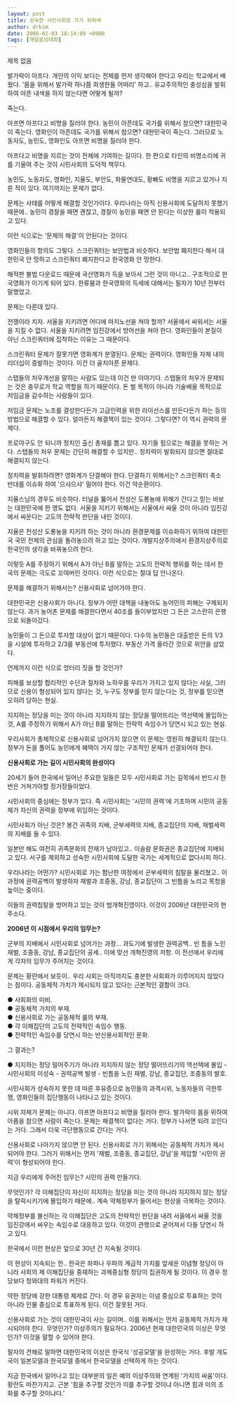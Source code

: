 ```yaml
---
layout: post
title: 성숙한 시민사회로 가기 위하여
author: drkim
date: 2006-02-03 18:14:09 +0900
tags: [깨달음의대화]
---
```

 제목 없음 



발가락이 아프다. 개인의 이익 보다는 전체를 먼저 생각해야 한다고 우리는 학교에서 배웠다. '몸을 위해서 발가락 하나쯤 희생한들 어떠리' 하고.. 유교주의적인 충성심을 발휘하여 아픈 내색을 하지 않는다면 어떻게 될까?

죽는다. 

아프면 아프다고 비명을 질러야 한다. 농민이 아픈데도 국가를 위해서 참으면? 대한민국이 죽는다. 영화인이 아픈데도 국가를 위해서 참으면? 대한민국이 죽는다. 그러므로 노동자도, 농민도, 영화인도 아프면 비명을 질러야 한다. 

아프다고 비명을 지르는 것이 전체에 기여하는 길이다. 한 편으로 타인의 비명소리에 귀를 기울여 주는 것이 시민사회의 도덕적 책무다. 

농민도, 노동자도, 영화인, 지율도, 부안도, 화물연대도, 황빠도 비명을 지르고 있거나 지른 적이 있다. 여기까지는 문제가 없다. 

문제는 사태를 어떻게 해결할 것인가이다. 우리나라는 아직 신용사회에 도달하지 못했기 때문에.. 농민이 경찰을 패면 괜찮고, 경찰이 농민을 패면 안 된다는 이상한 룰이 적용되고 있다.

이런 식으로는 '문제의 해결'이 안된다는 것이다.

영화인들의 항의도 그렇다. 스크린쿼터는 보안법과 비슷하다. 보안법 폐지한다 해서 대한민국 안 망하고 스크린쿼터 폐지한다고 한국영화 안 망한다. 

해적판 불법 다운로드 때문에 국산영화가 득을 보아서 그런 것이 아니고.. 구조적으로 한국영화가 이기게 되어 있다. 한류붐과 한국영화의 득세에 대해서는 필자가 10년 전부터 말했었고.

문제는 다른데 있다. 

전쟁이라 치자. 서울을 지키려면 어디에 마지노선을 쳐야 할까? 서울에서 싸워서는 서울을 지킬 수 없다. 서울을 지키려면 임진강에서 방어선을 쳐야 한다. 영화인들이 본질이 아닌 스크린쿼터에 집착하는 이유는 그 때문이다. 

스크린쿼터 문제가 잘못가면 영화계가 분열된다. 문제는 권력이다. 영화인들 자체 내의 리더십이 증발하는 것이다. 이건 더 골치아픈 문제다. 

스탭들의 처우개선을 말하는 사람도 있는데 이건 딴 이야기다. 스탭들의 처우가 문제되는 것은 충무로가 학교 역할을 하기 때문이다. 돈 벌 목적이 아니라 기술배울 목적으로 저임금을 감수하는 사람들이 있다.

저임금 문제는 노조를 결성한다든가 고급인력을 위한 라이선스를 만든다든가 하는 등의 방법으로 해결할 수 있다. 얼마든지 해결책이 있는 것이다. 그렇다면? 이 역시 권력의 문제다.

프로야구도 안 되니까 정치인 출신 총재를 뽑고 있다. 자기들 힘으로는 해결을 못하는 거다. 스탭들의 처우 문제는 간단히 해결할 수 있지만.. 정치력이 발휘되지 않으면 절대로 해결되지 않는다. 

정치력을 발휘하려면? 영화계가 단결해야 한다. 단결하기 위해서는? 스크린쿼터 축소 반대를 이슈화 하여 '으샤으샤' 밀어야 한다. 이건 악순환이다. 

지율스님의 경우도 비슷하다. 터널을 뚫어서 천성산 도롱뇽에 위해가 간다고 믿는 바보는 대한민국에 한 명도 없다. 서울을 지키기 위해서는 서울에서 싸울 것이 아니라 임진강에서 싸운다는 고도의 전략적 판단을 내린 것이다.

지율은 천성산 도롱뇽을 지키려 하는 것이 아니라 환경문제를 이슈화하기 위하여 대한민국 국민 전체의 관심을 돌려놓으려 하고 있는 것이다. 개발지상주의에서 환경지상주의로 한국인의 생각을 바꿔놓으려 한다. 

이렇듯 A를 주장하기 위해서 A가 아닌 B를 말하는 고도의 전략적 행위를 하는 데서 한국의 문제는 극도로 꼬여버린 것이다. 이런 식으로는 절대 답 안나온다. 

문제를 해결하기 위해서는? 신용사회로 넘어가야 한다. 

대한민국은 신용사회가 아니다. 정부가 어떤 대책을 내놓아도 농어민의 피해는 구제되지 않는다. 과거 농어촌 문제를 해결한다면서 40조를 들이부었지만 그 돈은 고스란히 은행으로 되돌아갔다. 

농민들이 그 돈으로 투자할 대상이 없기 때문이다. 다수의 농민들은 대출받은 돈의 1/3을 시설에 투자하고 2/3를 부동산에 투자했다. 부동산 가격 올라간 것으로 위안을 삼았다. 

언제까지 이런 식으로 엉터리 짓을 할 것인가?

피해를 보상할 합리적인 수단과 절차와 노하우를 우리가 가지고 있지 않다는 사실, 그러므로 신용이 형성되어 있지 않다는 것, 누구도 정부를 믿지 않는다는 것, 정부를 믿으면 오히려 당하는 현실.

지지하는 정당을 미는 것이 아니라 지지하지 않는 정당을 떨어뜨리는 역선택에 몰입하는 것, A를 주장하기 위해서 A가 아닌 B를 말하는 전략적 속임수가 당연시 되고 있는 현실.

우리사회가 총체적으로 신용사회로 넘어가지 않으면 이 문제는 영원히 해결되지 않는다. 정부가 돈을 풀어도 농민에게 혜택이 가지 않는 구조적인 문제가 선결되어야 한다. 



**신용사회로 가는 길이 시민사회의 완성이다**

20세기 들어 한국에서 일어난 주요한 일들은 모두 시민사회로 가는 길목에서 반드시 한 번은 거쳐가야할 정거장들이었다. 

시민사회의 중심에는 정부가 있다. 즉 시민사회는 '시민의 권력'에 기초하며 시민의 공동체가 자신의 권력을 정부에 위임하는 것이다. 

시민사회가 아닌 것은? 봉건 귀족의 지배, 군부세력의 지배, 종교집단의 지배, 재벌세력의 지배를 들 수 있다. 

일본만 해도 여전히 귀족문화의 잔재가 남아있고.. 이슬람 문화권은 종교집단에 지배되고 있다. 서구를 제외하고 성숙한 시민사회에 도달한 국가는 세계적으로 없다시피 하다. 

우리나라는 어떤가? 시민사회로 가는 험난한 여정에서 군부세력의 침탈을 물리쳤고.. 이 과정에 권력공백이 발생하자 재벌과 조중동, 강남, 종교집단이 그 빈틈을 노리고 목청을 높이는 중이다. 

이들의 권력침탈을 방어하고 있는 것이 범개혁진영이다. 이것이 2006년 대한민국의 현주소다. 



**2006년 이 시점에서 우리의 임무는?**

군부의 지배에서 시민사회로 넘어가는 과정... 과도기에 발생한 권력공백.. 빈 틈을 노린 재벌, 조중동, 강남, 종교집단의 공세.. 이에 맞선 개혁진영의 저항. 이 전선에서 우리에게 각자의 임무가 주어지는 것이다. 

문제는 황란에서 보듯이.. 우리 사회는 아직까지도 충분한 사회화가 이루어지지 않았다는 점이다. 공동체적 가치가 제시되지 않고 있다는 근본적인 결함이 크다. 

● 사회화의 미비.  
● 공동체적 가치의 부재.  
● 신용사회로 가는 공동체적 룰의 부재.  
● 각 이해집단의 고도의 전략적인 속임수 행동.  
● 전략적인 속임수를 당연시 하는 반신용사회적인 문화.

그 결과는?

● 지지하는 정당 밀어주기가 아니라 지지하지 않는 정당 떨어뜨리기의 역선택에 몰입 - 시민사회의 미성숙 - 권력공백 발생 - 빈틈을 노린 재벌, 강남, 종교집단, 조중동의 발호.

시민사회가 성숙하지 못한 데 따른 후유증으로 농민들의 과격시위, 노동자들의 극한투쟁, 영화인들의 집단행동이 나타나고 있는 것이다. 

시위 자체가 문제는 아니다. 아프면 아프다고 비명을 질러야 한다. 발가락이 몸을 위하여 아픔을 참으면 사람이 죽는다. 문제는 해결책이 없다는 거다. 정부가 나서면 되려 꼬인다는 거다. 그래서 더욱 극단행동으로 간다는 거다. 

신용사회로 나아가지 않으면 안 된다. 신용사회로 가기 위해서는 공동체적 가치가 제시되어야 한다. 그러기 위해서는 먼저 '재벌, 조중동, 종교집단, 강남'을 제압할 '시민의 권력'이 형성되어야 한다. 

지금 우리에게 주어진 임무는? 시민의 권력 만들기다. 

무엇인가? 각 이해집단이 자신이 지지하는 정당을 미는 것이 아니라 지지하지 않는 정당을 탈락시키기에 몰입하기 때문에.. 계속 약체정부가 들어서는 현상을 극복하는 것이다.

약체정부를 불신하는 각 이해집단은 고도의 전략적인 판단을 내려 서울에서 싸울 것을 임진강에서 싸우는 속임수로 대응하고 있다. 이것이 관행으로 굳어져서 다들 당연시 하고 있다. 

한국에서 이런 현상은 앞으로 30년 간 지속될 것이다. 

이 현상이 지속되는 한.. 한국은 좌파나 우파의 계급적 가치를 앞세운 이념형 정당이 아니라 사회의 제 이해집단을 중재하는 과제중심형 정당이 집권하게 될 것이다. 이 경우 정당보다 청와대의 파워가 커진다. 

약한 정당에 강한 대통령 체제로 간다. 이 경우 유권자는 이념 중심으로 투표하는 것이 아니라 인물 중심으로 투표하게 된다. 이건 잘못된 거다. 

신용사회로 가는 것이 대한민국이 사는 길이며.. 이를 위해서는 먼저 공동체적 가치가 제시되어야 한다. 무엇인가? 이상주의가 필요하다. 2006년 현재 대한민국의 이상은 무엇인가? 이것을 말할 수 있어야 한다.

필자의 견해로 말하면 대한민국의 이상은 한국식 '성공모델'을 완성하는 거다. 후발 개도국이 일본모델과 한국모델 중에서 한국모델을 선택하게 하는 것이다. 

지금 한국에서 일어나고 있는 대부분의 일은 예의 이상주의와 연계된 '가치의 싸움'이다. 황란도 마찬가지고. 근본 '힘을 추구할 것인가 미를 추구할 것이냐 아니면 힘과 미의 조화를 추구할 것이냐다.'